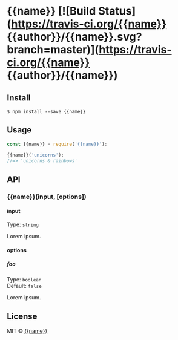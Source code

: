 # {{name}} [![Build Status](https://travis-ci.org/{{name}} {{author}}/{{name}}.svg?branch=master)](https://travis-ci.org/{{name}} {{author}}/{{name}})

>


## Install

```
$ npm install --save {{name}}
```


## Usage

```js
const {{name}} = require('{{name}}');

{{name}}('unicorns');
//=> 'unicorns & rainbows'
```


## API

### {{name}}(input, [options])

#### input

Type: `string`

Lorem ipsum.

#### options

##### foo

Type: `boolean`  
Default: `false`

Lorem ipsum.


## License

MIT © [{{name}}](https://github.com/{{author}}/{{name}})

